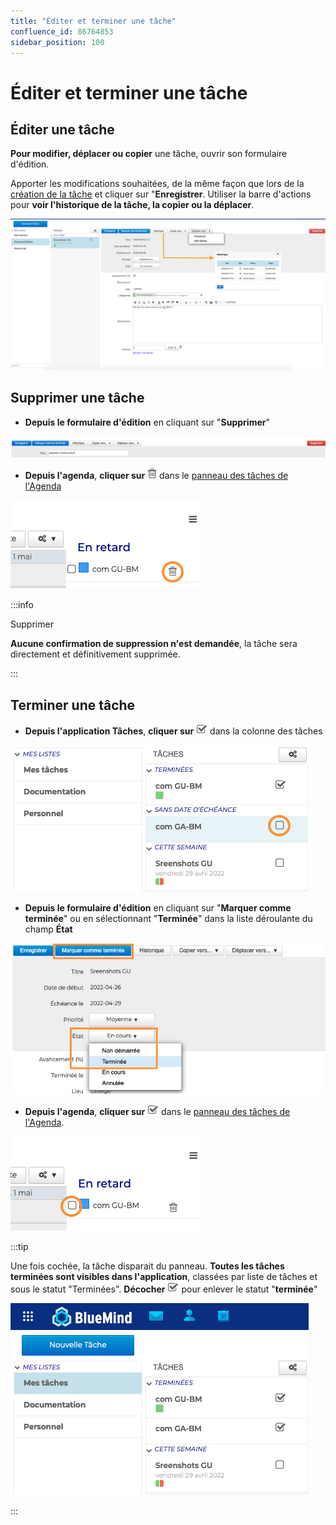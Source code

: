 ```yaml
---
title: "Éditer et terminer une tâche"
confluence_id: 86764853
sidebar_position: 100
---
```

# Éditer et terminer une tâche

## Éditer une tâche

**Pour modifier, déplacer ou copier** une tâche, ouvrir son formulaire d'édition. 

Apporter les modifications souhaitées, de la même façon que lors de la [création de la tâche](Ajouter_une_tâche.md) et cliquer sur "**Enregistrer**.
Utiliser la barre d'actions pour **voir l'historique de la tâche, la copier ou la déplacer**.

![](../../attachments/86764853/86764865.png)

## Supprimer une tâche

- **Depuis le formulaire d'édition** en cliquant sur "**Supprimer**"

![](../../attachments/86764853/86764859.png)

- **Depuis l'agenda**, **cliquer sur** ![](../../attachments/86764853/86764861.png) dans le [panneau des tâches de l'Agenda](/Guide_de_l_utilisateur/Les_tâches/Visualiser_une_tâche/)

![](../../attachments/86764853/86764858.png)


:::info

Supprimer

**Aucune confirmation de suppression n'est demandée**, la tâche sera directement et définitivement supprimée.

:::


## Terminer une tâche

- **Depuis l'application Tâches**, **cliquer sur** ![](../../attachments/86764853/86764862.png) dans la colonne des tâches

![](../../attachments/86764853/86764857.png)

- **Depuis le formulaire d'édition** en cliquant sur "**Marquer comme terminée**" ou en sélectionnant "**Terminée**" dans la liste déroulante du champ **État**

![](../../attachments/86764853/86764860.png)


- **Depuis l'agenda**, **cliquer sur** ![](../../attachments/86764853/86764862.png) dans le [panneau des tâches de l'Agenda](/Guide_de_l_utilisateur/Les_tâches/Visualiser_une_tâche/).

![](../../attachments/86764853/86764855.png)


:::tip

Une fois cochée, la tâche disparait du panneau. 
**Toutes les tâches terminées sont visibles dans l'application**, classées par liste de tâches et sous le statut "Terminées". **Décocher** ![](../../attachments/86764853/86764862.png) pour enlever le statut "**terminée**"

![](../../attachments/86764853/86764856.png)

:::

